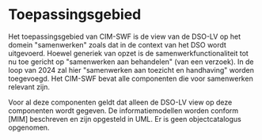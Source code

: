 # Toepassingsgebied

Het toepassingsgebied van CIM-SWF is de view van de DSO-LV op het domein "samenwerken" zoals dat in de context van het DSO wordt uitgevoerd. Hoewel generiek van opzet is de samenwerkfunctionaliteit tot nu toe gericht op "samenwerken aan behandelen" (van een verzoek). In de loop van 2024 zal hier "samenwerken aan toezicht en handhaving" worden toegevoegd. Het CIM-SWF bevat alle componenten die voor samenwerken relevant zijn.

Voor al deze componenten geldt dat alleen de DSO-LV view op deze componenten wordt gegeven. De informatiemodellen worden conform [MIM] beschreven en zijn opgesteld in UML. Er is geen objectcatalogus opgenomen.
